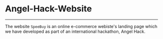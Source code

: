 # Angel-Hack-Website
---
The website `SpeeBuy` is an online e-commerce webiste's landing page which we have developed as part of an international hackathon, Angel Hack.
